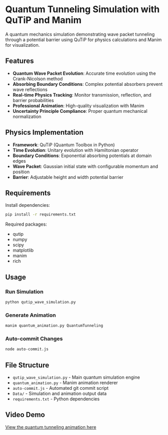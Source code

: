 # Quantum Tunneling Simulation with QuTiP and Manim

A quantum mechanics simulation demonstrating wave packet tunneling through a potential barrier using QuTiP for physics calculations and Manim for visualization.

## Features

- **Quantum Wave Packet Evolution**: Accurate time evolution using the Crank-Nicolson method
- **Absorbing Boundary Conditions**: Complex potential absorbers prevent wave reflections
- **Real-time Physics Tracking**: Monitor transmission, reflection, and barrier probabilities
- **Professional Animation**: High-quality visualization with Manim
- **Uncertainty Principle Compliance**: Proper quantum mechanical normalization

## Physics Implementation

- **Framework**: QuTiP (Quantum Toolbox in Python)
- **Time Evolution**: Unitary evolution with Hamiltonian operator
- **Boundary Conditions**: Exponential absorbing potentials at domain edges
- **Wave Packet**: Gaussian initial state with configurable momentum and position
- **Barrier**: Adjustable height and width potential barrier

## Requirements

Install dependencies:
```bash
pip install -r requirements.txt
```

Required packages:
- qutip
- numpy
- scipy
- matplotlib
- manim
- rich

## Usage

### Run Simulation
```bash
python qutip_wave_simulation.py
```

### Generate Animation
```bash
manim quantum_animation.py QuantumTunneling
```

### Auto-commit Changes
```bash
node auto-commit.js
```

## File Structure

- `qutip_wave_simulation.py` - Main quantum simulation engine
- `quantum_animation.py` - Manim animation renderer
- `auto-commit.js` - Automated git commit script
- `Data/` - Simulation and animation output data
- `requirements.txt` - Python dependencies

## Video Demo

[View the quantum tunneling animation here](media/videos/quantum_animation/1080p60/QuantumTunneling.mp4)

